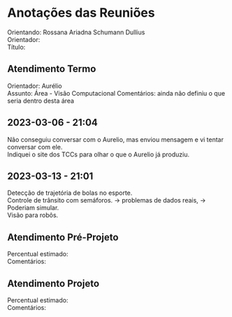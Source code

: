 # Anotações das Reuniões

Orientando: Rossana Ariadna Schumann Dullius  
Orientador:  
Título:  

## Atendimento Termo

Orientador: Aurélio  
Assunto: Área - Visão Computacional
Comentários: ainda não definiu o que seria dentro desta área  

## 2023-03-06 - 21:04

Não conseguiu conversar com o Aurelio, mas enviou mensagem e vi tentar conversar com ele.  
Indiquei o site dos TCCs para olhar o que o Aurelio já produziu.  

## 2023-03-13 - 21:01

Detecção de trajetória de bolas no esporte.  
Controle de trânsito com semáforos. -> problemas de dados reais, -> Poderiam simular.  
Visão para robôs.  

## Atendimento Pré-Projeto

Percentual estimado:  
Comentários:  

## Atendimento Projeto

Percentual estimado:  
Comentários:  
